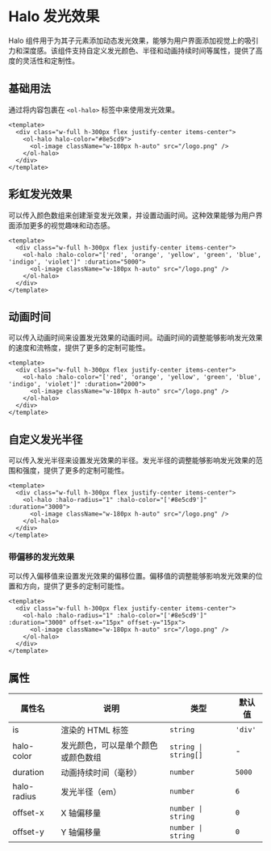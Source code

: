 # Halo 发光效果

Halo 组件用于为其子元素添加动态发光效果，能够为用户界面添加视觉上的吸引力和深度感。该组件支持自定义发光颜色、半径和动画持续时间等属性，提供了高度的灵活性和定制性。

## 基础用法

通过将内容包裹在 `<ol-halo>` 标签中来使用发光效果。

<div class="w-full h-300px flex justify-center items-center">
  <ol-halo halo-color="#8e5cd9">
    <ol-image className="w-180px h-auto" src="/logo.png" />
  </ol-halo>
</div>

```vue
<template>
  <div class="w-full h-300px flex justify-center items-center">
    <ol-halo halo-color="#8e5cd9">
      <ol-image className="w-180px h-auto" src="/logo.png" />
    </ol-halo>
  </div>
</template>
```

## 彩虹发光效果

可以传入颜色数组来创建渐变发光效果，并设置动画时间。这种效果能够为用户界面添加更多的视觉趣味和动态感。

<div class="w-full h-300px flex justify-center items-center">
  <ol-halo :halo-color="['red', 'orange', 'yellow', 'green', 'blue', 'indigo', 'violet']" :duration="5000">
    <ol-image className="w-180px h-auto" src="/logo.png" />
  </ol-halo>
</div>

```vue
<template>
  <div class="w-full h-300px flex justify-center items-center">
    <ol-halo :halo-color="['red', 'orange', 'yellow', 'green', 'blue', 'indigo', 'violet']" :duration="5000">
      <ol-image className="w-180px h-auto" src="/logo.png" />
    </ol-halo>
  </div>
</template>
```

## 动画时间

可以传入动画时间来设置发光效果的动画时间。动画时间的调整能够影响发光效果的速度和流畅度，提供了更多的定制可能性。

<div class="w-full h-300px flex justify-center items-center">
  <ol-halo :halo-color="['red', 'orange', 'yellow', 'green', 'blue', 'indigo', 'violet']" :duration="2000">
    <ol-image className="w-180px h-auto" src="/logo.png" />
  </ol-halo>
</div>

```vue
<template>
  <div class="w-full h-300px flex justify-center items-center">
    <ol-halo :halo-color="['red', 'orange', 'yellow', 'green', 'blue', 'indigo', 'violet']" :duration="2000">
      <ol-image className="w-180px h-auto" src="/logo.png" />
    </ol-halo>
  </div>
</template>
```

## 自定义发光半径

可以传入发光半径来设置发光效果的半径。发光半径的调整能够影响发光效果的范围和强度，提供了更多的定制可能性。

<div class="w-full h-300px flex justify-center items-center">
  <ol-halo :halo-radius="1" :halo-color="['#8e5cd9']" :duration="3000">
    <ol-image className="w-180px h-auto" src="/logo.png" />
  </ol-halo>
</div>

```vue
<template>
  <div class="w-full h-300px flex justify-center items-center">
    <ol-halo :halo-radius="1" :halo-color="['#8e5cd9']" :duration="3000">
      <ol-image className="w-180px h-auto" src="/logo.png" />
    </ol-halo>
  </div>
</template>
```

### 带偏移的发光效果

可以传入偏移值来设置发光效果的偏移位置。偏移值的调整能够影响发光效果的位置和方向，提供了更多的定制可能性。

<div class="w-full h-300px flex justify-center items-center">
  <ol-halo :halo-radius="1" :halo-color="['#8e5cd9']" :duration="3000" offset-x="15px" offset-y="15px">
    <ol-image className="w-180px h-auto" src="/logo.png" />
  </ol-halo>
</div>

```vue
<template>
  <div class="w-full h-300px flex justify-center items-center">
    <ol-halo :halo-radius="1" :halo-color="['#8e5cd9']" :duration="3000" offset-x="15px" offset-y="15px">
      <ol-image className="w-180px h-auto" src="/logo.png" />
    </ol-halo>
  </div>
</template>
```

## 属性

| 属性名 | 说明 | 类型 | 默认值 |
| --- | --- | --- | --- |
| is | 渲染的 HTML 标签 | `string` | `'div'` |
| halo-color | 发光颜色，可以是单个颜色或颜色数组 | `string \| string[]` | - |
| duration | 动画持续时间（毫秒） | `number` | `5000` |
| halo-radius | 发光半径（em） | `number` | `6` |
| offset-x | X 轴偏移量 | `number \| string` | `0` |
| offset-y | Y 轴偏移量 | `number \| string` | `0` |
